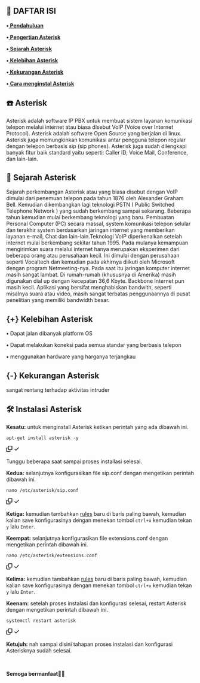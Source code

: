 <h2 dir="auto">
  <strong>📁 DAFTAR ISI</strong>
</h2>
<p><strong>•<a href="#"> Pendahuluan</a></strong></p>
<p><strong>•<a href="https://github.com/sikunyuk64/asterisk/blob/main/README.md#--%EF%B8%8F-asterisk"> Pengertian Asterisk</a></strong></p>
<p><strong>•<a href="https://github.com/sikunyuk64/asterisk#---sejarah-asterisk"> Sejarah Asterisk</a></strong></p>
<p><strong>•<a href="https://github.com/sikunyuk64/asterisk#---kelebihan-asterisk"> Kelebihan Asterisk</a></strong></p>
<p><strong>•<a href="https://github.com/sikunyuk64/asterisk#----kekurangan-asterisk"> Kekurangan Asterisk</a></strong></p>
<p><strong>•<a href="https://github.com/sikunyuk64/asterisk#--%EF%B8%8F-instalasi-asterisk"> Cara menginstal Asterisk</a></strong></p>
<h2 dir="auto">
  <strong>☎️ Asterisk</strong>
</h2>
<p dir="auto">
<p>Asterisk adalah software IP PBX untuk membuat sistem layanan komunikasi telepon melalui internet atau biasa disebut VoIP (Voice over Internet Protocol). Asterisk adalah software Open Source yang berjalan di linux. Asterisk juga memungkinkan komunikasi antar pengguna telepon regular dengan telepon berbasis sip (sip phones). Asterisk juga sudah dilengkapi banyak fitur baik standard yaitu seperti: Caller ID, Voice Mail, Conference, dan lain-lain.</p>
</p>
<h2 dir="auto">
  <strong>📅 Sejarah Asterisk</strong>
</h2>
<p>Sejarah perkembangan Asterisk atau yang biasa disebut dengan VoIP dimulai dari penemuan telepon pada tahun 1876 oleh Alexander Graham Bell. Kemudian dikembangkan lagi teknologi PSTN ( Public Switched Telephone Network ) yang sudah berkembang sampai sekarang. Beberapa tahun kemudian mulai berkembang teknologi yang baru. Pembuatan Personal Computer (PC) secara massal, system komunikasi telepon selular dan terakhir system berdasarkan jaringan internet yang memberikan layanan e-mail, Chat dan lain-lain.Teknologi VoIP diperkenalkan setelah internet mulai berkembang sekitar tahun 1995. Pada mulanya kemampuan mengirimkan suara melalui internet hanya merupakan eksperimen dari beberapa orang atau perusahaan kecil. Ini dimulai dengan perusahaan seperti Vocaltech dan kemudian pada akhirnya diikuti oleh Microsoft dengan program Netmeeting-nya. Pada saat itu jaringan komputer internet masih sangat lambat. Di rumah-rumah (khususnya di Amerika) masih digunakan dial up dengan kecepatan 36,6 Kbyte. Backbone Internet pun masih kecil. Aplikasi yang bersifat menghabiskan bandwith, seperti misalnya suara atau video, masih sangat terbatas penggunaannya di pusat penelitian yang memiliki bandwidth besar.</p>
<h2 dir="auto">
  <strong>{+} Kelebihan Asterisk</strong>
</h2>
<p><strong>•</strong> Dapat jalan dibanyak platform OS</p>
<p><strong>•</strong> Dapat melakukan koneksi pada semua standar yang berbasis telepon</p>
<p><strong>•</strong> menggunakan hardware yang harganya terjangkau</p>
<h2 dir="auto">
  <strong>{-} Kekurangan Asterisk</strong>
</h2>
<p>sangat rentang terhadap aktivitas intruder</p>
<h2 dir="auto">
  <strong>🛠️ Instalasi Asterisk</strong>
</h2>
<p><strong>Kesatu:</strong> untuk menginstall Asterisk ketikan perintah yang ada dibawah ini.</p>
<div class="snippet-clipboard-content position-relative overflow-auto"><pre><code>apt-get install asterisk -y
</code></pre><div class="zeroclipboard-container position-absolute right-0 top-0">
    <clipboard-copy aria-label="Copy" class="ClipboardButton btn js-clipboard-copy m-2 p-0 tooltipped-no-delay" data-copy-feedback="Copied!" data-tooltip-direction="w" value="apt-get install astersik -y" tabindex="0" role="button">
      <svg aria-hidden="true" height="16" viewBox="0 0 16 16" version="1.1" width="16" data-view-component="true" class="octicon octicon-copy js-clipboard-copy-icon m-2">
    <path fill-rule="evenodd" d="M0 6.75C0 5.784.784 5 1.75 5h1.5a.75.75 0 010 1.5h-1.5a.25.25 0 00-.25.25v7.5c0 .138.112.25.25.25h7.5a.25.25 0 00.25-.25v-1.5a.75.75 0 011.5 0v1.5A1.75 1.75 0 019.25 16h-7.5A1.75 1.75 0 010 14.25v-7.5z"></path><path fill-rule="evenodd" d="M5 1.75C5 .784 5.784 0 6.75 0h7.5C15.216 0 16 .784 16 1.75v7.5A1.75 1.75 0 0114.25 11h-7.5A1.75 1.75 0 015 9.25v-7.5zm1.75-.25a.25.25 0 00-.25.25v7.5c0 .138.112.25.25.25h7.5a.25.25 0 00.25-.25v-7.5a.25.25 0 00-.25-.25h-7.5z"></path>
</svg>
      <svg aria-hidden="true" height="16" viewBox="0 0 16 16" version="1.1" width="16" data-view-component="true" class="octicon octicon-check js-clipboard-check-icon color-fg-success d-none m-2">
    <path fill-rule="evenodd" d="M13.78 4.22a.75.75 0 010 1.06l-7.25 7.25a.75.75 0 01-1.06 0L2.22 9.28a.75.75 0 011.06-1.06L6 10.94l6.72-6.72a.75.75 0 011.06 0z"></path>
</svg>
    </clipboard-copy>
  </div></div>
 <p>Tunggu beberapa saat sampai proses installasi selesai.</p>
<p><strong>Kedua:</strong> selanjutnya konfigurasikan file sip.conf dengan mengetikan perintah dibawah ini.</p>
<div class="snippet-clipboard-content position-relative overflow-auto"><pre><code>nano /etc/asterisk/sip.conf
</code></pre><div class="zeroclipboard-container position-absolute right-0 top-0">
    <clipboard-copy aria-label="Copy" class="ClipboardButton btn js-clipboard-copy m-2 p-0 tooltipped-no-delay" data-copy-feedback="Copied!" data-tooltip-direction="w" value="nano /etc/asterisk/sip.conf" tabindex="0" role="button">
      <svg aria-hidden="true" height="16" viewBox="0 0 16 16" version="1.1" width="16" data-view-component="true" class="octicon octicon-copy js-clipboard-copy-icon m-2">
    <path fill-rule="evenodd" d="M0 6.75C0 5.784.784 5 1.75 5h1.5a.75.75 0 010 1.5h-1.5a.25.25 0 00-.25.25v7.5c0 .138.112.25.25.25h7.5a.25.25 0 00.25-.25v-1.5a.75.75 0 011.5 0v1.5A1.75 1.75 0 019.25 16h-7.5A1.75 1.75 0 010 14.25v-7.5z"></path><path fill-rule="evenodd" d="M5 1.75C5 .784 5.784 0 6.75 0h7.5C15.216 0 16 .784 16 1.75v7.5A1.75 1.75 0 0114.25 11h-7.5A1.75 1.75 0 015 9.25v-7.5zm1.75-.25a.25.25 0 00-.25.25v7.5c0 .138.112.25.25.25h7.5a.25.25 0 00.25-.25v-7.5a.25.25 0 00-.25-.25h-7.5z"></path>
</svg>
      <svg aria-hidden="true" height="16" viewBox="0 0 16 16" version="1.1" width="16" data-view-component="true" class="octicon octicon-check js-clipboard-check-icon color-fg-success d-none m-2">
    <path fill-rule="evenodd" d="M13.78 4.22a.75.75 0 010 1.06l-7.25 7.25a.75.75 0 01-1.06 0L2.22 9.28a.75.75 0 011.06-1.06L6 10.94l6.72-6.72a.75.75 0 011.06 0z"></path>
</svg>
    </clipboard-copy>
  </div></div>
<p><strong>Ketiga:</strong> kemudian tambahkan <a href="https://github.com/sikunyuk64/asterisk/blob/main/sip.conf">rules</a> baru di baris paling bawah, kemudian kalian save konfigurasinya dengan menekan tombol <code>ctrl+x</code> kemudian tekan <code>y</code> lalu <code>Enter</code>.</p>
<p><strong>Keempat:</strong> selanjutnya konfigurasikan file extensions.conf dengan mengetikan perintah dibawah ini.</p>
<div class="snippet-clipboard-content position-relative overflow-auto"><pre><code>nano /etc/asterisk/extensions.conf
</code></pre><div class="zeroclipboard-container position-absolute right-0 top-0">
    <clipboard-copy aria-label="Copy" class="ClipboardButton btn js-clipboard-copy m-2 p-0 tooltipped-no-delay" data-copy-feedback="Copied!" data-tooltip-direction="w" value="nano /etc/asterisk/extensions.conf" tabindex="0" role="button">
      <svg aria-hidden="true" height="16" viewBox="0 0 16 16" version="1.1" width="16" data-view-component="true" class="octicon octicon-copy js-clipboard-copy-icon m-2">
    <path fill-rule="evenodd" d="M0 6.75C0 5.784.784 5 1.75 5h1.5a.75.75 0 010 1.5h-1.5a.25.25 0 00-.25.25v7.5c0 .138.112.25.25.25h7.5a.25.25 0 00.25-.25v-1.5a.75.75 0 011.5 0v1.5A1.75 1.75 0 019.25 16h-7.5A1.75 1.75 0 010 14.25v-7.5z"></path><path fill-rule="evenodd" d="M5 1.75C5 .784 5.784 0 6.75 0h7.5C15.216 0 16 .784 16 1.75v7.5A1.75 1.75 0 0114.25 11h-7.5A1.75 1.75 0 015 9.25v-7.5zm1.75-.25a.25.25 0 00-.25.25v7.5c0 .138.112.25.25.25h7.5a.25.25 0 00.25-.25v-7.5a.25.25 0 00-.25-.25h-7.5z"></path>
</svg>
      <svg aria-hidden="true" height="16" viewBox="0 0 16 16" version="1.1" width="16" data-view-component="true" class="octicon octicon-check js-clipboard-check-icon color-fg-success d-none m-2">
    <path fill-rule="evenodd" d="M13.78 4.22a.75.75 0 010 1.06l-7.25 7.25a.75.75 0 01-1.06 0L2.22 9.28a.75.75 0 011.06-1.06L6 10.94l6.72-6.72a.75.75 0 011.06 0z"></path>
</svg>
    </clipboard-copy>
  </div></div>
<p><strong>Kelima:</strong> kemudian tambahkan <a href="https://github.com/sikunyuk64/asterisk/blob/main/extensions.conf">rules</a> baru di baris paling bawah, kemudian kalian save konfigurasinya dengan menekan tombol <code>ctrl+x</code> kemudian tekan <code>y</code> lalu <code>Enter</code>.</p>
<p><strong>Keenam:</strong> setelah proses instalasi dan konfigurasi selesai, restart Asterisk dengan mengetikan perintah dibawah ini.</p>
<div class="snippet-clipboard-content position-relative overflow-auto"><pre><code>systemctl restart asterisk
</code></pre><div class="zeroclipboard-container position-absolute right-0 top-0">
    <clipboard-copy aria-label="Copy" class="ClipboardButton btn js-clipboard-copy m-2 p-0 tooltipped-no-delay" data-copy-feedback="Copied!" data-tooltip-direction="w" value="systemctl restart asterisk" tabindex="0" role="button">
      <svg aria-hidden="true" height="16" viewBox="0 0 16 16" version="1.1" width="16" data-view-component="true" class="octicon octicon-copy js-clipboard-copy-icon m-2">
    <path fill-rule="evenodd" d="M0 6.75C0 5.784.784 5 1.75 5h1.5a.75.75 0 010 1.5h-1.5a.25.25 0 00-.25.25v7.5c0 .138.112.25.25.25h7.5a.25.25 0 00.25-.25v-1.5a.75.75 0 011.5 0v1.5A1.75 1.75 0 019.25 16h-7.5A1.75 1.75 0 010 14.25v-7.5z"></path><path fill-rule="evenodd" d="M5 1.75C5 .784 5.784 0 6.75 0h7.5C15.216 0 16 .784 16 1.75v7.5A1.75 1.75 0 0114.25 11h-7.5A1.75 1.75 0 015 9.25v-7.5zm1.75-.25a.25.25 0 00-.25.25v7.5c0 .138.112.25.25.25h7.5a.25.25 0 00.25-.25v-7.5a.25.25 0 00-.25-.25h-7.5z"></path>
</svg>
      <svg aria-hidden="true" height="16" viewBox="0 0 16 16" version="1.1" width="16" data-view-component="true" class="octicon octicon-check js-clipboard-check-icon color-fg-success d-none m-2">
    <path fill-rule="evenodd" d="M13.78 4.22a.75.75 0 010 1.06l-7.25 7.25a.75.75 0 01-1.06 0L2.22 9.28a.75.75 0 011.06-1.06L6 10.94l6.72-6.72a.75.75 0 011.06 0z"></path>
</svg>
    </clipboard-copy>
  </div></div>
<p><strong>Ketujuh:</strong> nah sampai disini tahapan proses instalasi dan konfigurasi Asterisknya sudah selesai.</p>
<br>
<p><strong>Semoga bermanfaat</strong>👍🏻</p>



